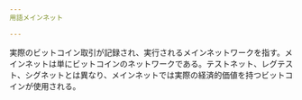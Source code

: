 ```yaml
---
用語メインネット

---
```

実際のビットコイン取引が記録され、実行されるメインネットワークを指す。メインネットは単にビットコインのネットワークである。テストネット、レグテスト、シグネットとは異なり、メインネットでは実際の経済的価値を持つビットコインが使用される。